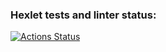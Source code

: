 ### Hexlet tests and linter status:
[![Actions Status](https://github.com/HaimOzer/frontend-project-12/actions/workflows/hexlet-check.yml/badge.svg)](https://github.com/HaimOzer/frontend-project-12/actions)